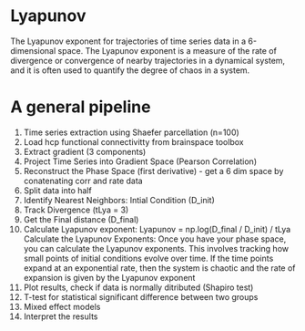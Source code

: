 # Lyapunov
The Lyapunov exponent for trajectories of time series data in a 6-dimensional space. The Lyapunov exponent is a measure of the rate of divergence or convergence of nearby trajectories in a dynamical system, and it is often used to quantify the degree of chaos in a system.
# A general pipeline 

1) Time series extraction using Shaefer parcellation (n=100)
2) Load hcp functional connectivitty from brainspace toolbox
3) Extract gradient (3 components) 
4) Project Time Series into Gradient Space (Pearson Correlation)
5) Reconstruct the Phase Space (first derivative) - get a 6 dim space by conatenating corr and rate data
6) Split data into half
7) Identify Nearest Neighbors: Intial Condition (D_init)
8) Track Divergence (tLya = 3) 
9) Get the Final distance (D_final)
10) Calculate Lyapunov exponent: Lyapunov = np.log(D_final / D_init) / tLya
Calculate the Lyapunov Exponents: Once you have your phase space, you can calculate the Lyapunov exponents. This involves tracking how small points of initial conditions evolve over time. If the time points expand at an exponential rate, then the system is chaotic and the rate of expansion is given by the Lyapunov exponent
11) Plot results, check if data is normally ditributed (Shapiro test) 
12) T-test for statistical significant difference between two groups
13) Mixed effect models 
14) Interpret the results
